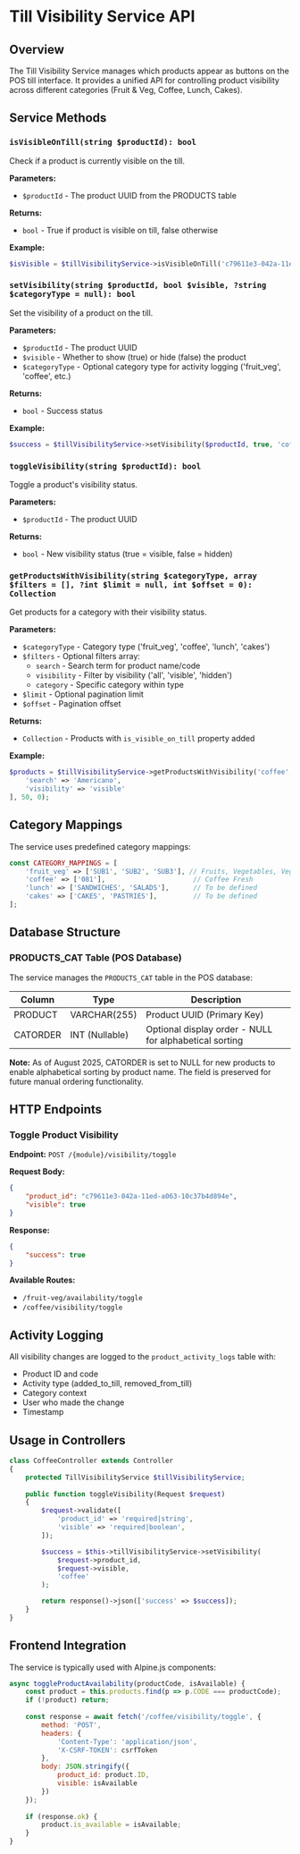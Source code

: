 # Till Visibility Service API

## Overview

The Till Visibility Service manages which products appear as buttons on the POS till interface. It provides a unified API for controlling product visibility across different categories (Fruit & Veg, Coffee, Lunch, Cakes).

## Service Methods

### `isVisibleOnTill(string $productId): bool`

Check if a product is currently visible on the till.

**Parameters:**
- `$productId` - The product UUID from the PRODUCTS table

**Returns:**
- `bool` - True if product is visible on till, false otherwise

**Example:**
```php
$isVisible = $tillVisibilityService->isVisibleOnTill('c79611e3-042a-11ed-a063-10c37b4d894e');
```

### `setVisibility(string $productId, bool $visible, ?string $categoryType = null): bool`

Set the visibility of a product on the till.

**Parameters:**
- `$productId` - The product UUID
- `$visible` - Whether to show (true) or hide (false) the product
- `$categoryType` - Optional category type for activity logging ('fruit_veg', 'coffee', etc.)

**Returns:**
- `bool` - Success status

**Example:**
```php
$success = $tillVisibilityService->setVisibility($productId, true, 'coffee');
```

### `toggleVisibility(string $productId): bool`

Toggle a product's visibility status.

**Parameters:**
- `$productId` - The product UUID

**Returns:**
- `bool` - New visibility status (true = visible, false = hidden)

### `getProductsWithVisibility(string $categoryType, array $filters = [], ?int $limit = null, int $offset = 0): Collection`

Get products for a category with their visibility status.

**Parameters:**
- `$categoryType` - Category type ('fruit_veg', 'coffee', 'lunch', 'cakes')
- `$filters` - Optional filters array:
  - `search` - Search term for product name/code
  - `visibility` - Filter by visibility ('all', 'visible', 'hidden')
  - `category` - Specific category within type
- `$limit` - Optional pagination limit
- `$offset` - Pagination offset

**Returns:**
- `Collection` - Products with `is_visible_on_till` property added

**Example:**
```php
$products = $tillVisibilityService->getProductsWithVisibility('coffee', [
    'search' => 'Americano',
    'visibility' => 'visible'
], 50, 0);
```

## Category Mappings

The service uses predefined category mappings:

```php
const CATEGORY_MAPPINGS = [
    'fruit_veg' => ['SUB1', 'SUB2', 'SUB3'], // Fruits, Vegetables, Veg Barcoded
    'coffee' => ['081'],                      // Coffee Fresh
    'lunch' => ['SANDWICHES', 'SALADS'],      // To be defined
    'cakes' => ['CAKES', 'PASTRIES'],         // To be defined
];
```

## Database Structure

### PRODUCTS_CAT Table (POS Database)

The service manages the `PRODUCTS_CAT` table in the POS database:

| Column | Type | Description |
|--------|------|-------------|
| PRODUCT | VARCHAR(255) | Product UUID (Primary Key) |
| CATORDER | INT (Nullable) | Optional display order - NULL for alphabetical sorting |

**Note:** As of August 2025, CATORDER is set to NULL for new products to enable alphabetical sorting by product name. The field is preserved for future manual ordering functionality.

## HTTP Endpoints

### Toggle Product Visibility

**Endpoint:** `POST /{module}/visibility/toggle`

**Request Body:**
```json
{
    "product_id": "c79611e3-042a-11ed-a063-10c37b4d894e",
    "visible": true
}
```

**Response:**
```json
{
    "success": true
}
```

**Available Routes:**
- `/fruit-veg/availability/toggle`
- `/coffee/visibility/toggle`

## Activity Logging

All visibility changes are logged to the `product_activity_logs` table with:
- Product ID and code
- Activity type (added_to_till, removed_from_till)
- Category context
- User who made the change
- Timestamp

## Usage in Controllers

```php
class CoffeeController extends Controller
{
    protected TillVisibilityService $tillVisibilityService;
    
    public function toggleVisibility(Request $request)
    {
        $request->validate([
            'product_id' => 'required|string',
            'visible' => 'required|boolean',
        ]);

        $success = $this->tillVisibilityService->setVisibility(
            $request->product_id,
            $request->visible,
            'coffee'
        );

        return response()->json(['success' => $success]);
    }
}
```

## Frontend Integration

The service is typically used with Alpine.js components:

```javascript
async toggleProductAvailability(productCode, isAvailable) {
    const product = this.products.find(p => p.CODE === productCode);
    if (!product) return;
    
    const response = await fetch('/coffee/visibility/toggle', {
        method: 'POST',
        headers: {
            'Content-Type': 'application/json',
            'X-CSRF-TOKEN': csrfToken
        },
        body: JSON.stringify({
            product_id: product.ID,
            visible: isAvailable
        })
    });
    
    if (response.ok) {
        product.is_available = isAvailable;
    }
}
```